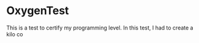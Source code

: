 # OxygenTest
This is a test to certify my programming level. In this test, I had to create a kilo co
